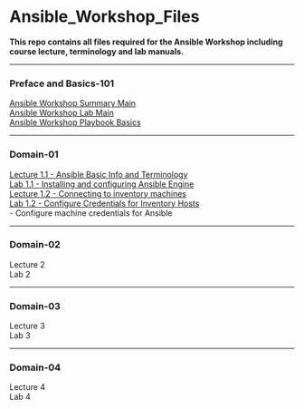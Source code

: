 # Ansible_Workshop_Files
**This repo contains all files required for the Ansible Workshop including course lecture, terminology and lab manuals.**

_____________________________________________
### Preface and Basics-101
[Ansible Workshop Summary Main](/docs/WORKSHOP-MAIN.md#ansible-workshop--ansible-basics)<br>
[Ansible Workshop Lab Main](/docs/LAB-MAIN.md#lab-main)<br>
[Ansible Workshop Playbook Basics](/docs/PLAY-BASICS-MAIN.md)<br>
_____________________________________________
### Domain-01
[Lecture 1.1 - Ansible Basic Info and Terminology](/docs/LECTURE1.1-MAIN.md)<br>
[Lab 1.1 - Installing and configuring Ansible Engine](/docs/LAB1.1-MAIN.md)<br>
[Lecture 1.2 - Connecting to inventory machines](/docs/LECTURE1.2-MAIN.md)<br>
[Lab 1.2 - Configure Credentials for Inventory Hosts](/docs/LAB1.2-MAIN.md)<br> - Configure machine credentials for Ansible<br>
_____________________________________________
### Domain-02
Lecture 2<br>
Lab 2<br>
_____________________________________________
### Domain-03
Lecture 3<br>
Lab 3<br>
_____________________________________________
### Domain-04
Lecture 4<br>
Lab 4<br>



